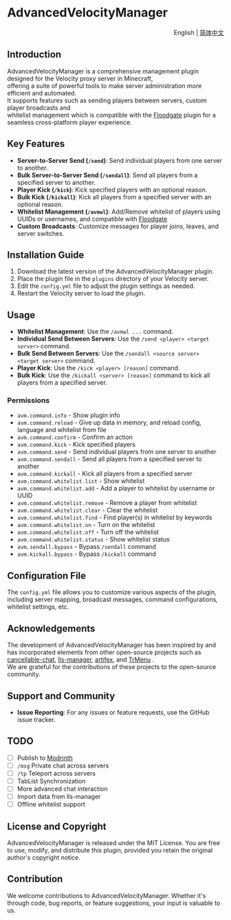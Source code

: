 # AdvancedVelocityManager

<div align="right">
  English
  |
  <a title="简体中文" href="./README_CN.md" >简体中文</a>
</div>

## Introduction

AdvancedVelocityManager is a comprehensive management plugin designed for the Velocity proxy server in Minecraft,<br>
offering a suite of powerful tools to make server administration more efficient and automated.<br>
It supports features such as sending players between servers, custom player broadcasts and<br>
whitelist management which is compatible with the [Floodgate](https://geysermc.org/wiki/floodgate/) plugin for a seamless cross-platform player experience.

## Key Features

- **Server-to-Server Send (`/send`)**: Send individual players from one server to another.
- **Bulk Server-to-Server Send (`/sendall`)**: Send all players from a specified server to another.
- **Player Kick (`/kick`)**: Kick specified players with an optional reason.
- **Bulk Kick (`/kickall`)**: Kick all players from a specified server with an optional reason.
- **Whitelist Management (`/avmwl`)**: Add/Remove whitelist of players using UUIDs or usernames, and compatible with
  [Floodgate](https://geysermc.org/wiki/floodgate/)
- **Custom Broadcasts**: Customize messages for player joins, leaves, and server switches.

## Installation Guide

1. Download the latest version of the AdvancedVelocityManager plugin.
2. Place the plugin file in the `plugins` directory of your Velocity server.
3. Edit the `config.yml` file to adjust the plugin settings as needed.
4. Restart the Velocity server to load the plugin.

## Usage

- **Whitelist Management**: Use the `/avmwl ...` command.
- **Individual Send Between Servers**: Use the `/send <player> <target server>` command.
- **Bulk Send Between Servers**: Use the `/sendall <source server> <target server>` command.
- **Player Kick**: Use the `/kick <player> [reason]` command.
- **Bulk Kick**: Use the `/kickall <server> [reason]` command to kick all players from a specified server.

### Permissions

- `avm.command.info` - Show plugin info
- `avm.command.reload` - Give up data in memory, and reload config, language and whitelist from file
- `avm.command.confirm` - Confirm an action
- `avm.command.kick` - Kick specified players
- `avm.command.send` - Send individual players from one server to another
- `avm.command.sendall` - Send all players from a specified server to another
- `avm.command.kickall` - Kick all players from a specified server
- `avm.command.whitelist.list` - Show whitelist
- `avm.command.whitelist.add` - Add a player to whitelist by username or UUID
- `avm.command.whitelist.remove` - Remove a player from whitelist
- `avm.command.whitelist.clear` - Clear the whitelist
- `avm.command.whitelist.find` - Find player(s) in whitelist by keywords
- `avm.command.whitelist.on` - Turn on the whitelist
- `avm.command.whitelist.off` - Turn off the whitelist
- `avm.command.whitelist.status` - Show whitelist status
- `avm.sendall.bypass` - Bypass `/sendall` command
- `avm.kickall.bypass` - Bypass `/kickall` command

## Configuration File

The `config.yml` file allows you to customize various aspects of the plugin, including server mapping, broadcast
messages, command configurations, whitelist settings, etc.

## Acknowledgements

The development of AdvancedVelocityManager has been inspired by and has incorporated elements from other open-source
projects such as [cancellable-chat](https://github.com/ZhuRuoLing/cancellable-chat), [lls-manager](https://github.com/plusls/lls-manager), [artifex](https://github.com/InsinuateProjects/artifex), and [TrMenu](https://github.com/TrPlugins/TrMenu) .<br>
We are grateful for the contributions of these projects to the open-source community.

## Support and Community

- **Issue Reporting**: For any issues or feature requests, use the GitHub issue tracker.

## TODO

- [ ] Publish to [Modrinth](https://modrinth.com) 
- [ ] `/msg` Private chat across servers
- [ ] `/tp` Teleport across servers
- [ ] TabList Synchronization
- [ ] More advanced chat interaction
- [ ] Import data from lls-manager
- [ ] Offline whitelist support

## License and Copyright

AdvancedVelocityManager is released under the MIT License. You are free to use, modify, and distribute this plugin,
provided you retain the original author's copyright notice.

## Contribution

We welcome contributions to AdvancedVelocityManager. Whether it's through code, bug reports, or feature suggestions,
your input is valuable to us.
